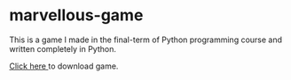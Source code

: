# marvellous-game
<p>This is a game I made in the final-term of Python programming course and written completely in Python.</p>
<p><a href="https://drive.google.com/drive/folders/1pK5TJEJNN9wk5OVJTlGTsKyAdoZ9fela?usp=sharing" target="_blank">Click here </a> to download game.</p>
